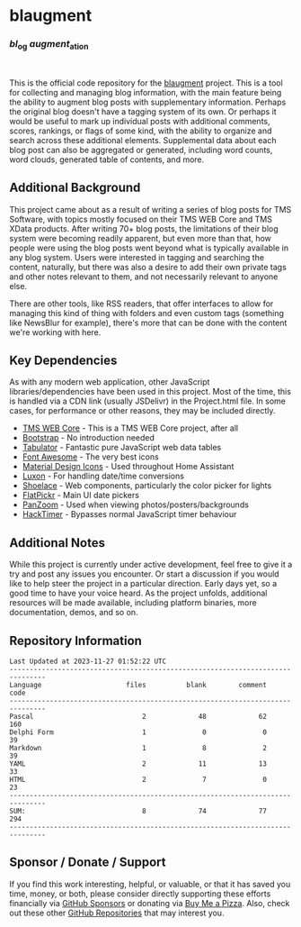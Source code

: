 # blaugment
### ***bl***<sub>og</sub> ***augment***<sub>ation</sub>
<br />

This is the official code repository for the [blaugment](https://www.blaugment.com) project.  This is a tool for collecting and managing blog information, with the main feature being the ability to augment blog posts with supplementary information.  Perhaps the original blog doesn't have a tagging system of its own. Or perhaps it would be useful to mark up individual posts with additional comments, scores, rankings, or flags of some kind, with the ability to organize and search across these additional elements. Supplemental data about each blog post can also be aggregated or generated, including word counts, word clouds, generated table of contents, and more. 

## Additional Background
This project came about as a result of writing a series of blog posts for TMS Software, with topics mostly focused on their TMS WEB Core and TMS XData products.  After writing 70+ blog posts, the limitations of their blog system were becoming readily apparent, but even more than that, how people were using the blog posts went beyond what is typically available in any blog system.  Users were interested in tagging and searching the content, naturally, but there was also a desire to add their own private tags and other notes relevant to them, and not necessarily relevant to anyone else.  

There are other tools, like RSS readers, that offer interfaces to allow for managing this kind of thing with folders and even custom tags (something like NewsBlur for example), there's more that can be done with the content we're working with here.

## Key Dependencies
As with any modern web application, other JavaScript libraries/dependencies have been used in this project. Most of the time, this is handled via a CDN link (usually JSDelivr) in the Project.html file. In some cases, for performance or other reasons, they may be included directly.
- [TMS WEB Core](https://www.tmssoftware.com/site/tmswebcore.asp) - This is a TMS WEB Core project, after all
- [Bootstrap](https://getbootstrap.com/) - No introduction needed
- [Tabulator](https://www.tabulator.info) - Fantastic pure JavaScript web data tables
- [Font Awesome](https://www.fontawesome.com) - The very best icons
- [Material Design Icons](https://pictogrammers.com/library/mdi/) - Used throughout Home Assistant
- [Luxon](https://moment.github.io/luxon/#/) - For handling date/time conversions
- [Shoelace](https://shoelace.style/) - Web components, particularly the color picker for lights
- [FlatPickr](https://flatpickr.js.org) - Main UI date pickers
- [PanZoom](https://github.com/timmywil/panzoom) - Used when viewing photos/posters/backgrounds
- [HackTimer](https://github.com/turuslan/HackTimer) - Bypasses normal JavaScript timer behaviour

## Additional Notes
While this project is currently under active development, feel free to give it a try and post any issues you encounter.  Or start a discussion if you would like to help steer the project in a particular direction.  Early days yet, so a good time to have your voice heard.  As the project unfolds, additional resources will be made available, including platform binaries, more documentation, demos, and so on.

## Repository Information
<!--CLOC-START -->
```
Last Updated at 2023-11-27 01:52:22 UTC
-------------------------------------------------------------------------------
Language                     files          blank        comment           code
-------------------------------------------------------------------------------
Pascal                           2             48             62            160
Delphi Form                      1              0              0             39
Markdown                         1              8              2             39
YAML                             2             11             13             33
HTML                             2              7              0             23
-------------------------------------------------------------------------------
SUM:                             8             74             77            294
-------------------------------------------------------------------------------
```
<!--CLOC-END-->

## Sponsor / Donate / Support
If you find this work interesting, helpful, or valuable, or that it has saved you time, money, or both, please consider directly supporting these efforts financially via [GitHub Sponsors](https://github.com/sponsors/500Foods) or donating via [Buy Me a Pizza](https://www.buymeacoffee.com/andrewsimard500). Also, check out these other [GitHub Repositories](https://github.com/500Foods?tab=repositories&q=&sort=stargazers) that may interest you.
